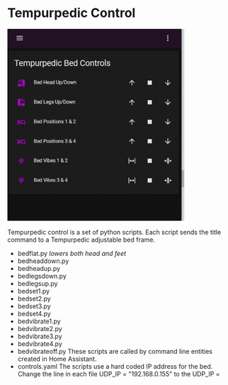 # Tempurpedic Control
<img src="images/capture.gif"
     alt="my screen"
     width="400"/>

Tempurpedic control is a set of python scripts. 
Each script sends the title command to a Tempurpedic adjustable bed frame.  

 - bedflat.py <i>lowers both head and feet</i>
 - bedheaddown.py
 - bedheadup.py
 - bedlegsdown.py
 - bedlegsup.py
 - bedset1.py
 - bedset2.py
 - bedset3.py
 - bedset4.py
 - bedvibrate1.py
 - bedvibrate2.py
 - bedvibrate3.py
 - bedvibrate4.py
 - bedvibrateoff.py
These scripts are called by command line entities created in Home Assistant.
 - controls.yaml
The scripts use a hard coded IP address for the bed.
Change the line in each file UDP_IP = "192.168.0.155"
to the UDP_IP = <your local address>

 
